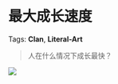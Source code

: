 # 最大成长速度

Tags: **Clan**, **Literal-Art**

> 人在什么情况下成长最快？



![](https://pic1.zhimg.com/50/v2-7bd36ce36de8bbfb0a88ca47a2a8ef5d_720w.jpg?source=2c26e567)

